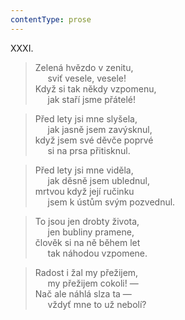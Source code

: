 ```yaml
---
contentType: prose
---
```


XXXI.

> Zelená hvězdo v zenitu,  
>      sviť vesele, vesele!  
> Když si tak někdy vzpomenu,  
>      jak staří jsme přátelé!

> Před lety jsi mne slyšela,  
>      jak jasně jsem zavýsknul,  
> když jsem své děvče poprvé  
>      si na prsa přitisknul.

> Před lety jsi mne viděla,  
>      jak děsně jsem ublednul,  
> mrtvou když její ručinku  
>      jsem k ústům svým pozvednul.

> To jsou jen drobty života,  
>      jen bubliny pramene,  
> člověk si na ně během let  
>      tak náhodou vzpomene.

> Radost i žal my přežijem,  
>      my přežijem cokoli! —  
> Nač ale náhlá slza ta —  
>      vždyť mne to už nebolí?
